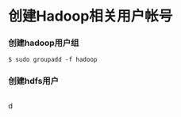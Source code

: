 创建Hadoop相关用户帐号
=================================================================================
### 创建hadoop用户组
```shell
$ sudo groupadd -f hadoop
```

### 创建hdfs用户
```shell

```










































d
